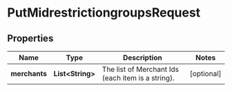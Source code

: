 

# PutMidrestrictiongroupsRequest


## Properties

| Name | Type | Description | Notes |
|------------ | ------------- | ------------- | -------------|
|**merchants** | **List&lt;String&gt;** | The list of Merchant Ids (each item is a string). |  [optional] |



